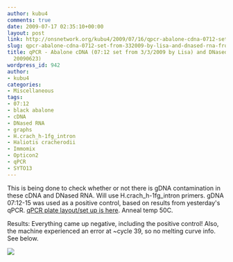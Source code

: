 ```yaml
---
author: kubu4
comments: true
date: 2009-07-17 02:35:10+00:00
layout: post
link: http://onsnetwork.org/kubu4/2009/07/16/qpcr-abalone-cdna-0712-set-from-332009-by-lisa-and-dnased-rna-from-20090623-2/
slug: qpcr-abalone-cdna-0712-set-from-332009-by-lisa-and-dnased-rna-from-20090623-2
title: qPCR - Abalone cDNA (07:12 set from 3/3/2009 by Lisa) and DNased RNA (from
  20090623)
wordpress_id: 942
author:
- kubu4
categories:
- Miscellaneous
tags:
- 07:12
- black abalone
- cDNA
- DNased RNA
- graphs
- H.crach_h-1fg_intron
- Haliotis cracherodii
- Immomix
- Opticon2
- qPCR
- SYTO13
---
```


This is being done to check whether or not there is gDNA contamination in these cDNA and DNased RNA. Will use H.crach_h-1fg_intron primers. gDNA 07:12-15 was used as a positive control, based on results from yesterday's qPCR. [qPCR plate layout/set up is here](http://eagle.fish.washington.edu/Arabidopsis/Notebook%20Workup%20Files/20090716-01.jpg). Anneal temp 50C.

Results: Everything came up negative, including the positive control! Also, the machine experienced an error at ~cycle 39, so no melting curve info. See below.

![](http://eagle.fish.washington.edu/Arabidopsis/20090716-01%20SJW.jpg)
